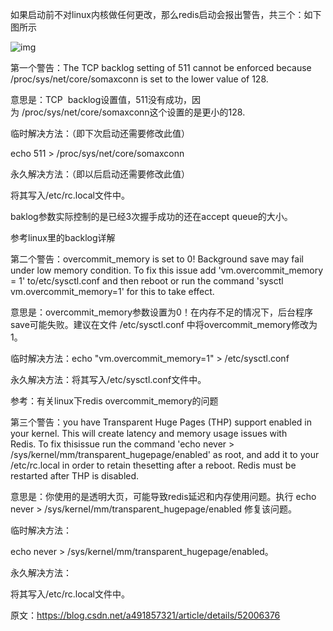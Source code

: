 如果启动前不对linux内核做任何更改，那么redis启动会报出警告，共三个：如下图所示

![img](https://img-blog.csdn.net/20160723201831508?watermark/2/text/aHR0cDovL2Jsb2cuY3Nkbi5uZXQv/font/5a6L5L2T/fontsize/400/fill/I0JBQkFCMA==/dissolve/70/gravity/Center) 

第一个警告：The TCP backlog setting of 511 cannot be enforced because /proc/sys/net/core/somaxconn is set to the lower value of 128.

意思是：TCP  backlog设置值，511没有成功，因为 /proc/sys/net/core/somaxconn这个设置的是更小的128.

临时解决方法：（即下次启动还需要修改此值）

echo 511 > /proc/sys/net/core/somaxconn

永久解决方法：（即以后启动还需要修改此值）

将其写入/etc/rc.local文件中。

baklog参数实际控制的是已经3次握手成功的还在accept queue的大小。

参考linux里的backlog详解

第二个警告：overcommit_memory is set to 0! Background save may fail under low memory condition. To fix this issue add 'vm.overcommit_memory = 1' to/etc/sysctl.conf and then reboot or run the command 'sysctl vm.overcommit_memory=1' for this to take effect.

意思是：overcommit_memory参数设置为0！在内存不足的情况下，后台程序save可能失败。建议在文件 /etc/sysctl.conf 中将overcommit_memory修改为1。

临时解决方法：echo "vm.overcommit_memory=1" > /etc/sysctl.conf

永久解决方法：将其写入/etc/sysctl.conf文件中。

参考：有关linux下redis overcommit_memory的问题

第三个警告：you have Transparent Huge Pages (THP) support enabled in your kernel. This will create latency and memory usage issues with Redis. To fix thisissue run the command 'echo never > /sys/kernel/mm/transparent_hugepage/enabled' as root, and add it to your /etc/rc.local in order to retain thesetting after a reboot. Redis must be restarted after THP is disabled.

意思是：你使用的是透明大页，可能导致redis延迟和内存使用问题。执行 echo never > /sys/kernel/mm/transparent_hugepage/enabled 修复该问题。

临时解决方法：

echo never > /sys/kernel/mm/transparent_hugepage/enabled。

永久解决方法：

将其写入/etc/rc.local文件中。


原文：https://blog.csdn.net/a491857321/article/details/52006376 
